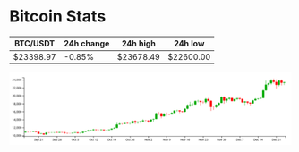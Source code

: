 # Bitcoin Stats

BTC/USDT|24h change|24h high|24h low|
|---|---|---|---|
|$23398.97|-0.85%|$23678.49|$22600.00|

<img src="./chart.svg">
